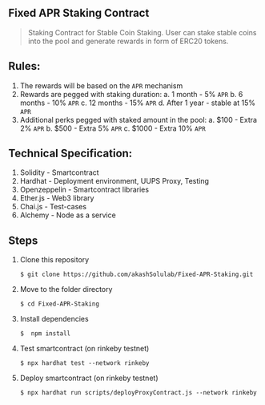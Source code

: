 
## Fixed APR Staking Contract

> Staking Contract for Stable Coin Staking. User can stake stable coins into the pool and generate rewards in form of ERC20 tokens.


**Rules:**
---
 1. The rewards will be based on the `APR` mechanism
 2. Rewards are pegged with staking duration:
	 a. 1 month - 5% `APR`
	 b. 6 months - 10% `APR`
	 c. 12 months - 15% `APR`
	 d. After 1 year - stable at 15% `APR`
 3. Additional perks pegged with staked amount in the pool:
	a. $100 - Extra 2% `APR`
	b. $500 - Extra 5% `APR`
	c. $1000 - Extra 10% `APR`

**Technical Specification:**
---

1. Solidity - Smartcontract
2. Hardhat - Deployment environment, UUPS Proxy, Testing
3. Openzeppelin - Smartcontract libraries
4. Ether.js - Web3 library
5. Chai.js - Test-cases
6. Alchemy - Node as a service

**Steps**
---
1. Clone this repository
	```
	$ git clone https://github.com/akashSolulab/Fixed-APR-Staking.git
	``` 
2. Move to the folder directory
	```
	$ cd Fixed-APR-Staking
	```
3. Install dependencies
	```
	$  npm install
	```
4. Test smartcontract (on rinkeby testnet)
	```
	$ npx hardhat test --network rinkeby
	```
5. Deploy smartcontract (on rinkeby testnet)
	```
	$ npx hardhat run scripts/deployProxyContract.js --network rinkeby
	```
